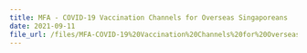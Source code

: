 ```yaml
---
title: MFA - COVID-19 Vaccination Channels for Overseas Singaporeans
date: 2021-09-11
file_url: /files/MFA-COVID-19%20Vaccination%20Channels%20for%20Overseas%20Singaporeans.pdf
---
```

